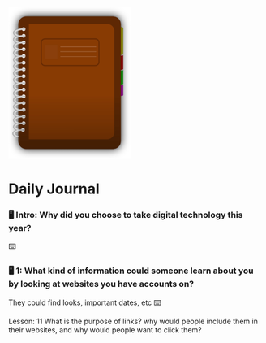 ![journal](/images/diary.png)
# Daily Journal

### 🖥 Intro: Why did you choose to take digital technology this year?
<!-- Write your first journal answer here -->
⌨️ 

### 🖥 1: What kind of information could someone learn about you by looking at websites you have accounts on?
They could find looks, important dates, etc
⌨️ 

Lesson: 11
What is the purpose of links? why would people include them in their websites, and why would people want to click them?
